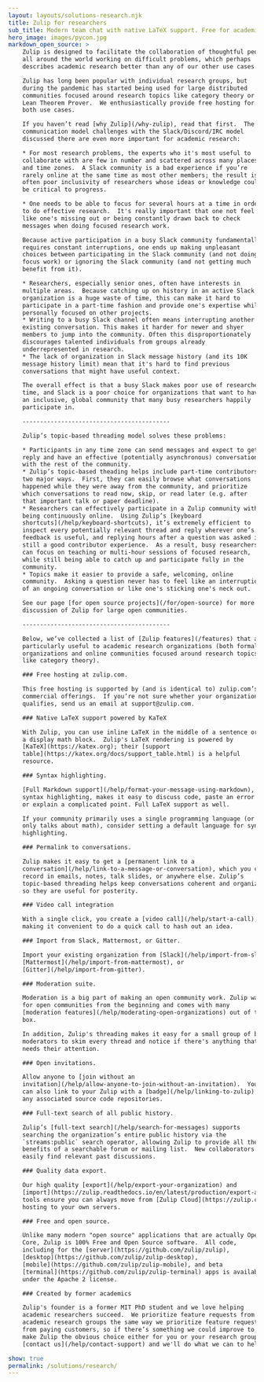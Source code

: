 ```yaml
---
layout: layouts/solutions-research.njk
title: Zulip for researchers
sub_title: Modern team chat with native LaTeX support. Free for academic research.
hero_image: images/pycon.jpg
markdown_open_source: >
    Zulip is designed to facilitate the collaboration of thoughtful people
    all around the world working on difficult problems, which perhaps
    describes academic research better than any of our other use cases.

    Zulip has long been popular with individual research groups, but
    during the pandemic has started being used for large distributed
    communities focused around research topics like category theory or the
    Lean Theorem Prover.  We enthusiastically provide free hosting for
    both use cases.

    If you haven’t read [why Zulip](/why-zulip), read that first.  The
    communication model challenges with the Slack/Discord/IRC model
    discussed there are even more important for academic research:

    * For most research problems, the experts who it's most useful to
    collaborate with are few in number and scattered across many places
    and time zones.  A Slack community is a bad experience if you’re
    rarely online at the same time as most other members; the result is
    often poor inclusivity of researchers whose ideas or knowledge could
    be critical to progress.

    * One needs to be able to focus for several hours at a time in order
    to do effective research.  It's really important that one not feel
    like one's missing out or being constantly drawn back to check
    messages when doing focused research work.

    Because active participation in a busy Slack community fundamentally
    requires constant interruptions, one ends up making unpleasant
    choices between participating in the Slack community (and not doing
    focus work) or ignoring the Slack community (and not getting much
    benefit from it).

    * Researchers, especially senior ones, often have interests in
    multiple areas.  Because catching up on history in an active Slack
    organization is a huge waste of time, this can make it hard to
    participate in a part-time fashion and provide one's expertise while
    personally focused on other projects.
    * Writing to a busy Slack channel often means interrupting another
    existing conversation. This makes it harder for newer and shyer
    members to jump into the community. Often this disproportionately
    discourages talented individuals from groups already
    underrepresented in research.
    * The lack of organization in Slack message history (and its 10K
    message history limit) mean that it's hard to find previous
    conversations that might have useful context.

    The overall effect is that a busy Slack makes poor use of researchers'
    time, and Slack is a poor choice for organizations that want to have
    an inclusive, global community that many busy researchers happily
    participate in.

    ------------------------------------------

    Zulip’s topic-based threading model solves these problems:

    * Participants in any time zone can send messages and expect to get a
    reply and have an effective (potentially asynchronous) conversation
    with the rest of the community.
    * Zulip’s topic-based theading helps include part-time contributors in
    two major ways.  First, they can easily browse what conversations
    happened while they were away from the community, and prioritize
    which conversations to read now, skip, or read later (e.g. after
    that important talk or paper deadline).
    * Researchers can effectively participate in a Zulip community without
    being continuously online.  Using Zulip’s [keyboard
    shortcuts](/help/keyboard-shortcuts), it’s extremely efficient to
    inspect every potentially relevant thread and reply wherever one’s
    feedback is useful, and replying hours after a question was asked is
    still a good contributor experience.  As a result, busy researchers
    can focus on teaching or multi-hour sessions of focused research,
    while still being able to catch up and participate fully in the
    community.
    * Topics make it easier to provide a safe, welcoming, online
    community.  Asking a question never has to feel like an interruption
    of an ongoing conversation or like one's sticking one's neck out.

    See our page [for open source projects](/for/open-source) for more
    discussion of Zulip for large open communities.

    ------------------------------------------

    Below, we’ve collected a list of [Zulip features](/features) that are
    particularly useful to academic research organizations (both formal
    organizations and online communities focused around research topics
    like category theory).

    ### Free hosting at zulip.com.

    This free hosting is supported by (and is identical to) zulip.com’s
    commercial offerings.  If you’re not sure whether your organization
    qualifies, send us an email at support@zulip.com.

    ### Native LaTeX support powered by KaTeX

    With Zulip, you can use inline LaTeX in the middle of a sentence or as
    a display math block.  Zulip's LaTeX rendering is powered by
    [KaTeX](https://katex.org); their [support
    table](https://katex.org/docs/support_table.html) is a helpful
    resource.

    ### Syntax highlighting.

    [Full Markdown support](/help/format-your-message-using-markdown), including
    syntax highlighting, makes it easy to discuss code, paste an error message,
    or explain a complicated point. Full LaTeX support as well.

    If your community primarily uses a single programming language (or
    only talks about math), consider setting a default language for syntax
    highlighting.

    ### Permalink to conversations.

    Zulip makes it easy to get a [permanent link to a
    conversation](/help/link-to-a-message-or-conversation), which you can
    record in emails, notes, talk slides, or anywhere else. Zulip’s
    topic-based threading helps keep conversations coherent and organized
    so they are useful for posterity.

    ### Video call integration

    With a single click, you create a [video call](/help/start-a-call),
    making it convenient to do a quick call to hash out an idea.

    ### Import from Slack, Mattermost, or Gitter.

    Import your existing organization from [Slack](/help/import-from-slack),
    [Mattermost](/help/import-from-mattermost), or
    [Gitter](/help/import-from-gitter).

    ### Moderation suite.

    Moderation is a big part of making an open community work. Zulip was built
    for open communities from the beginning and comes with many
    [moderation features](/help/moderating-open-organizations) out of the
    box.

    In addition, Zulip's threading makes it easy for a small group of busy
    moderators to skim every thread and notice if there's anything that
    needs their attention.

    ### Open invitations.

    Allow anyone to [join without an
    invitation](/help/allow-anyone-to-join-without-an-invitation).  You
    can also link to your Zulip with a [badge](/help/linking-to-zulip) in
    any associated source code repositories.

    ### Full-text search of all public history.

    Zulip’s [full-text search](/help/search-for-messages) supports
    searching the organization’s entire public history via the
    `streams:public` search operator, allowing Zulip to provide all the
    benefits of a searchable forum or mailing list.  New collaborators can
    easily find relevant past discussions.

    ### Quality data export.

    Our high quality [export](/help/export-your-organization) and
    [import](https://zulip.readthedocs.io/en/latest/production/export-and-import.html)
    tools ensure you can always move from [Zulip Cloud](https://zulip.com)
    hosting to your own servers.

    ### Free and open source.

    Unlike many modern "open source" applications that are actually Open
    Core, Zulip is 100% Free and Open Source software.  All code,
    including for the [server](https://github.com/zulip/zulip),
    [desktop](https://github.com/zulip/zulip-desktop),
    [mobile](https://github.com/zulip/zulip-mobile), and beta
    [terminal](https://github.com/zulip/zulip-terminal) apps is available
    under the Apache 2 license.

    ### Created by former academics

    Zulip's founder is a former MIT PhD student and we love helping
    academic researchers succeed.  We prioritize feature requests from
    academic research groups the same way we prioritize feature requests
    from paying customers, so if there’s something we could improve to
    make Zulip the obvious choice either for you or your research group,
    [contact us](/help/contact-support) and we'll do what we can to help!

show: true
permalink: /solutions/research/
---
```

